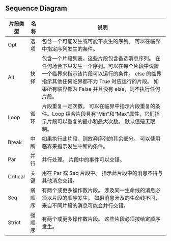 ## Sequence Diagram

片段类型|名称|说明
---|---|---
Opt|选项|包含一个可能发生或可能不发生的序列。 可以在临界中指定序列发生的条件。
Alt|抉择|包含一个片段列表，这些片段包含备选消息序列。 在任何场合下只发生一个序列。可以在每个片段中设置一个临界来指示该片段可以运行的条件。 else 的临界指示其他任何临界都不为 True 时应运行的片段。 如果所有临界都为 False 并且没有 else，则不执行任何片段。
Loop|循环|片段重复一定次数。 可以在临界中指示片段重复的条件。Loop 组合片段具有“Min”和“Max”属性，它们指示片段可以重复的最小和最大次数。 默认值是无限制。
Break|中断|如果执行此片段，则放弃序列的其余部分。 可以使用临界来指示发生中断的条件。
Par|并行|并行处理。 片段中的事件可以交错。
Critical|关键|用在 Par 或 Seq 片段中。 指示此片段中的消息不得与其他消息交错。
Seq|弱顺序|有两个或更多操作数片段。 涉及同一生命线的消息必须以片段的顺序发生。 如果消息涉及的生命线不同，来自不同片段的消息可能会并行交错。
Strict|强顺序|有两个或更多操作数片段。 这些片段必须按给定顺序发生。